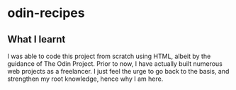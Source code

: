 # odin-recipes

## What I learnt

I was able to code this project from scratch using HTML, albeit by the guidance of The Odin Project. Prior to now, I have actually built
numerous web projects as a freelancer. I just feel the urge to go back to the basis, and strengthen my root knowledge, hence why I am here.
